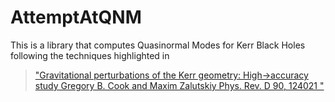 # AttemptAtQNM

This is a library that computes Quasinormal Modes for Kerr Black Holes
following the techniques highlighted in

>["Gravitational perturbations of the Kerr geometry: High->accuracy study
>Gregory B. Cook and Maxim Zalutskiy
>Phys. Rev. D 90, 124021 "](https://arxiv.org/abs/1410.7698)
